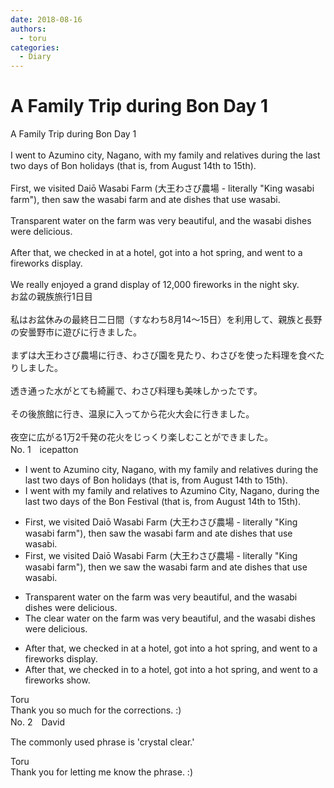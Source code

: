 ```yaml
---
date: 2018-08-16
authors:
  - toru
categories:
  - Diary
---
```


<h1 id="subject_show">A Family Trip during Bon Day 1</h1>
<div class="date" hidden>Aug 16, 2018 23:42</div>
<div id="post"><div id="body_show_ori">
A Family Trip during Bon Day 1<br/><br/>I went to Azumino city, Nagano, with my family and relatives during the last two days of Bon holidays (that is, from August 14th to 15th).<br/><br/>First, we visited Daiō Wasabi Farm (大王わさび農場 - literally "King wasabi farm"), then saw the wasabi farm and ate dishes that use wasabi.<br/><br/>Transparent water on the farm was very beautiful, and the wasabi dishes were delicious.<br/><br/>After that, we checked in at a hotel, got into a hot spring, and went to a fireworks display.<br/><br/>We really enjoyed a grand display of 12,000 fireworks in the night sky.
</div></div>

<!-- more -->

<div id="post_ja"><div id="body_show_mo">
お盆の親族旅行1日目<br/><br/>私はお盆休みの最終日二日間（すなわち8月14～15日）を利用して、親族と長野の安曇野市に遊びに行きました。<br/><br/>まずは大王わさび農場に行き、わさび園を見たり、わさびを使った料理を食べたりしました。<br/><br/>透き通った水がとても綺麗で、わさび料理も美味しかったです。<br/><br/>その後旅館に行き、温泉に入ってから花火大会に行きました。<br/><br/>夜空に広がる1万2千発の花火をじっくり楽しむことができました。
</div></div>
<div id="block"><div class="first_name"> No. 1　<span class="just_name">icepatton</span></div><div id="block2">
<ul class="correction_field">
<li class="incorrect">I went to Azumino city, Nagano, with my family and relatives during the last two days of Bon holidays (that is, from August 14th to 15th).</li>
<li class="corrected correct">
I went <span class="f_blue">with my family and relatives</span> to Azumino <span class="f_red">C</span>ity, Nagano, during the last two days of <span class="f_blue">the Bon Festival</span> (that is, from August 14th to 15th).
</li>
</ul>
<ul class="correction_field">
<li class="incorrect">First, we visited Daiō Wasabi Farm (大王わさび農場 - literally "King wasabi farm"), then saw the wasabi farm and ate dishes that use wasabi.</li>
<li class="corrected correct">
First, we visited Daiō Wasabi Farm (大王わさび農場 - literally "King wasabi farm"), then <span class="f_blue">we </span>saw the wasabi farm and ate dishes that use wasabi.
</li>
</ul>
<ul class="correction_field">
<li class="incorrect">Transparent water on the farm was very beautiful, and the wasabi dishes were delicious.</li>
<li class="corrected correct">
<span class="f_blue">The clear </span>water on the farm was very beautiful, and the wasabi dishes were delicious.
</li>
</ul>
<ul class="correction_field">
<li class="incorrect">After that, we checked in at a hotel, got into a hot spring, and went to a fireworks display.</li>
<li class="corrected correct">
After that, we checked in <span class="f_blue">to </span>a hotel, got into a hot spring, and went to a fireworks <span class="f_blue">show</span>.
</li>
</ul>
</div><div class="name"><span class="just_name">Toru</span><br>
Thank you so much for the corrections. :)
</div>
</div>
<div id="block"><div class="first_name"> No. 2　<span class="just_name">David</span></div><div id="block2">
<p class="comment_small">
 The commonly used phrase is 'crystal clear.'
</p>

</div><div class="name"><span class="just_name">Toru</span><br>
Thank you for letting me know the phrase. :)
</div>
</div>

